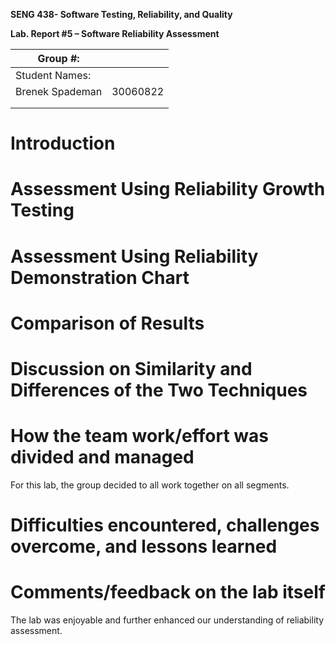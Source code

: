 **SENG 438- Software Testing, Reliability, and Quality**

**Lab. Report \#5 – Software Reliability Assessment**

| Group \#:       |   |
|-----------------|---|
| Student Names:  |   |
|  Brenek Spademan  | 30060822 |
|                 |   |
|                 |   |

# Introduction

# 

# Assessment Using Reliability Growth Testing 

# Assessment Using Reliability Demonstration Chart 

# 

# Comparison of Results

# Discussion on Similarity and Differences of the Two Techniques

# How the team work/effort was divided and managed

For this lab, the group decided to all work together on all segments. 

# 

# Difficulties encountered, challenges overcome, and lessons learned

# Comments/feedback on the lab itself

The lab was enjoyable and further enhanced our understanding of reliability assessment. 
